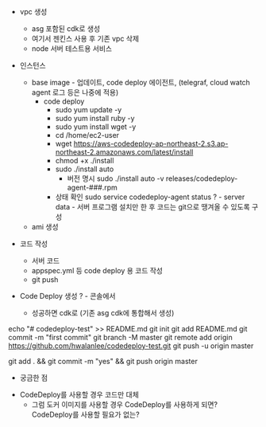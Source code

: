 - vpc 생성
    - asg 포함된 cdk로 생성
    - 여기서 젠킨스 사용 후 기존 vpc 삭제
    - node 서버 테스트용 서비스

- 인스턴스
    - base image - 업데이트, code deploy 에이전트, (telegraf, cloud watch agent 로그 등은 나중에 적용)
        - code deploy
            - sudo yum update -y
            - sudo yum install ruby -y
            - sudo yum install wget -y
            - cd /home/ec2-user
            - wget https://aws-codedeploy-ap-northeast-2.s3.ap-northeast-2.amazonaws.com/latest/install
            - chmod +x ./install            	
            - sudo ./install auto
                - 버전 명시 sudo ./install auto -v releases/codedeploy-agent-###.rpm
            - 상태 확인 sudo service codedeploy-agent status
?   - server data - 서버 프로그램 설치만 한 후 코드는 git으로 땡겨올 수 있도록 구성
    - ami 생성

- 코드 작성
    - 서버 코드
    - appspec.yml 등 code deploy 용 코드 작성
    - git push

- Code Deploy 생성
?   - 콘솔에서
    - 성공하면 cdk로 (기존 asg cdk에 통합해서 생성)



echo "# codedeploy-test" >> README.md
git init
git add README.md
git commit -m "first commit"
git branch -M master
git remote add origin https://github.com/hwalanlee/codedeploy-test.git
git push -u origin master

git add . && git commit -m "yes" && git push origin master



* 궁금한 점
- CodeDeploy를 사용할 경우 코드만 대체
    - 그럼 도커 이미지를 사용할 경우 CodeDeploy를 사용하게 되면? CodeDeploy를 사용할 필요가 없는?